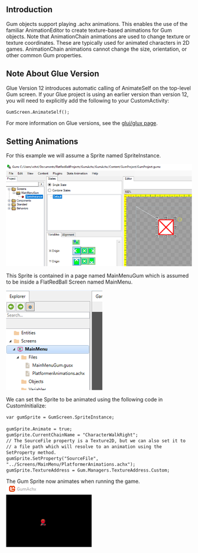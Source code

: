 ## Introduction

Gum objects support playing .achx animations. This enables the use of the familiar AnimationEditor to create texture-based animations for Gum objects. Note that AnimationChain animations are used to change texture or texture coordinates. These are typically used for animated characters in 2D games. AnimationChain animations cannot change the size, orientation, or other common Gum properties.

## Note About Glue Version

Glue Version 12 introduces automatic calling of AnimateSelf on the top-level Gum screen. If your Glue project is using an earlier version than version 12, you will need to explicitly add the following to your CustomActivity:

    GumScreen.AnimateSelf();

For more information on Glue versions, see the [gluj/glux page](/documentation/tools/glue-reference/glujglux.md).

## Setting Animations

For this example we will assume a Sprite named SpriteInstance.

![](/media/2022-02-img_621bdf9420500.png)

This Sprite is contained in a page named MainMenuGum which is assumed to be inside a FlatRedBall Screen named MainMenu.

![](/media/2022-02-img_621bdfc9e687d.png)

We can set the Sprite to be animated using the following code in CustomInitialize:

    var gumSprite = GumScreen.SpriteInstance;

    gumSprite.Animate = true;
    gumSprite.CurrentChainName = "CharacterWalkRight";
    // The SourceFile property is a Texture2D, but we can also set it to
    // a file path which will resolve to an animation using the SetProperty method.
    gumSprite.SetProperty("SourceFile", "../Screens/MainMenu/PlatformerAnimations.achx");
    gumSprite.TextureAddress = Gum.Managers.TextureAddress.Custom;

The Gum Sprite now animates when running the game. [![](/media/2022-02-27_13-39-06.gif)](/media/2022-02-27_13-39-06.gif)
